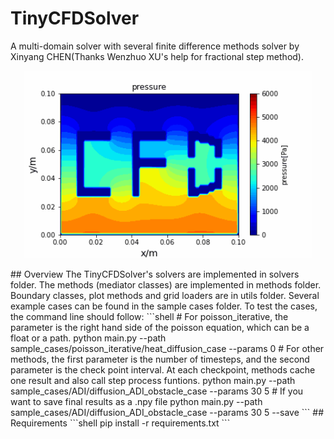 ﻿# TinyCFDSolver
A multi-domain solver with several finite difference methods solver by Xinyang CHEN(Thanks Wenzhuo XU's help for fractional step method).  
<p align="center">
  <img width="460" height="300" src="sample_cases/frac_step/logo_case/result/pressure.gif">
</p>
## Overview
The TinyCFDSolver's solvers are implemented in solvers folder. The methods (mediator classes) are implemented in methods folder. Boundary classes, plot methods and grid loaders are in utils folder. Several example cases can be found in the sample cases folder. To test the cases, the command line should follow:
```shell
# For poisson_iterative, the parameter is the right hand side of the poisson equation, which can be a float or a path.
python main.py --path sample_cases/poisson_iterative/heat_diffusion_case --params 0
# For other methods, the first parameter is the number of timesteps, and the second parameter is the check point interval. At each checkpoint, methods cache one result and also call step process funtions. 
python main.py --path sample_cases/ADI/diffusion_ADI_obstacle_case --params 30 5
# If you want to save final results as a .npy file
python main.py --path sample_cases/ADI/diffusion_ADI_obstacle_case --params 30 5 --save
```
## Requirements
```shell
pip install -r requirements.txt
```
